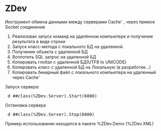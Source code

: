# ZDev
Инструмент обмена данными между серверами Cache' , через прямое Socket соединение
1) Реализован запуск команд на удалённом компьютере и получение результата в виде строки
2) Запуск класс-метода с локального БД на удаленной.
3) Получение объекта с удаленной БД
4) Воплотить SQL запрос на удаленной БД
5) Копировать глобал с удаленной БД(UTF8 to UNICODE)
6) Копировать класс с удаленной БД на Локальную (в разработке...)
7) Копировать бинарный файл с локального компьютера на удаленный через Cache'

Запуск сервера:
<pre> d ##class(%ZDev.Server).Start(6000) </pre>
Остановка сервера
<pre> d ##class(%ZDev.Server).Stop(6000) </pre>

Пример использования находится в пакете %ZDev.Demo (%ZDev.XML)

